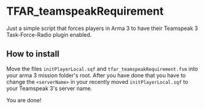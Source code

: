 # TFAR_teamspeakRequirement
Just a simple script that forces players in Arma 3 to have their Teamspeak 3 Task-Force-Radio plugin enabled.

## How to install
Move the files `initPlayerLocal.sqf` and `tfar_teamspeakRequirement.fsm` into your arma 3 mission folder's root.
After you have done that you have to change the `<serverName>` in your recently moved `initPlayerLocal.sqf` to your Teamspeak 3's server name.

You are done!
